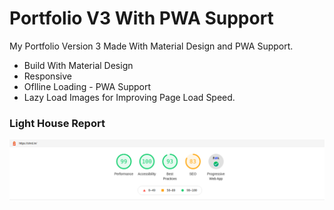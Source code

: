 # Portfolio V3 With PWA Support

My Portfolio Version 3 Made With Material Design and PWA Support.

* Build With Material Design
* Responsive
* Oflline Loading - PWA Support
* Lazy Load Images for Improving Page Load Speed.

### Light House Report

![light house report](https://github.com/shindesharad71/Portfolio-V3-With-PWA/blob/master/report.png?raw=true)
